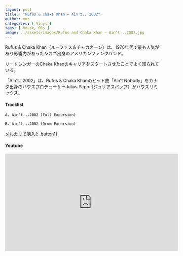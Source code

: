 ```yaml
---
layout: post
title:  "Rufus & Chaka Khan – Ain't...2002"
author: mmr
categories: [ Vinyl ]
tags: [ House, 00s ]
image: ../assets/images/Rufus and Chaka Khan – Ain't...2002.jpg
---
```


Rufus & Chaka Khan（ルーファス＆チャカカーン）は、1970年代で最も人気があり影響力があったシカゴ出身のアメリカンファンクバンド。

リードシンガーのChaka Khanのキャリアをスタートさせたことでよく知られている。

「Ain't...2002」は、Rufus & Chaka Khanのヒット曲「Ain't Nobody」をカナダ出身のハウスプロデューサーJulius Papp（ジュリアスパップ）がハウスリミックス。

#### Tracklist
```md
A. Ain't...2002 (Full Excursion)

B. Ain't...2002 (Drum Excursion)
```

[メルカリで購入](https://jp.mercari.com/item/m18858735619?afid=6142608987){: .button1}

#### Youtube
<iframe width="560" height="315" src="https://www.youtube.com/embed/a1wD-SAUGSg?si=6SxklT9g-5MMFe5h" title="YouTube video player" frameborder="0" allow="accelerometer; autoplay; clipboard-write; encrypted-media; gyroscope; picture-in-picture; web-share" referrerpolicy="strict-origin-when-cross-origin" allowfullscreen></iframe>